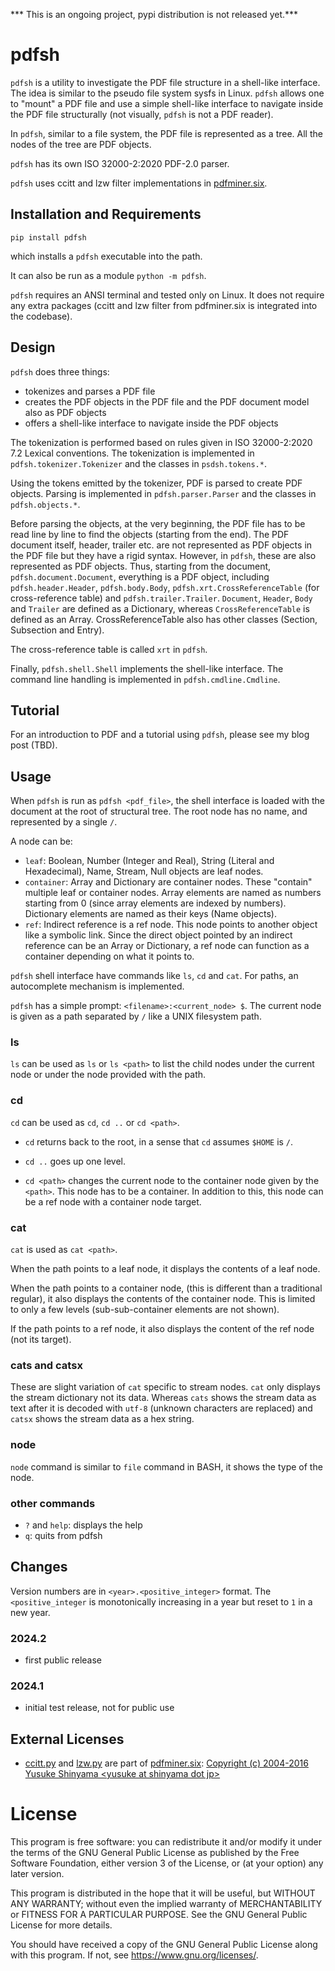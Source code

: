 *** This is an ongoing project, pypi distribution is not released yet.***

# pdfsh

`pdfsh` is a utility to investigate the PDF file structure in a shell-like interface. The idea is similar to the pseudo file system sysfs in Linux. `pdfsh` allows one to "mount" a PDF file and use a simple shell-like interface to navigate inside the PDF file structurally (not visually, `pdfsh` is not a PDF reader).

In `pdfsh`, similar to a file system, the PDF file is represented as a tree. All the nodes of the tree are PDF objects.

`pdfsh` has its own ISO 32000-2:2020 PDF-2.0 parser.

`pdfsh` uses ccitt and lzw filter implementations in [pdfminer.six](https://github.com/pdfminer/pdfminer.six). 

## Installation and Requirements

```
pip install pdfsh
```

which installs a `pdfsh` executable into the path.

It can also be run as a module `python -m pdfsh`.

`pdfsh` requires an ANSI terminal and tested only on Linux. It does not require any extra packages (ccitt and lzw filter from pdfminer.six is integrated into the codebase).

## Design

`pdfsh` does three things:

- tokenizes and parses a PDF file
- creates the PDF objects in the PDF file and the PDF document model also as PDF objects
- offers a shell-like interface to navigate inside the PDF objects

The tokenization is performed based on rules given in ISO 32000-2:2020 7.2 Lexical conventions. The tokenization is implemented in `pdfsh.tokenizer.Tokenizer` and the classes in `psdsh.tokens.*`.

Using the tokens emitted by the tokenizer, PDF is parsed to create PDF objects. Parsing is implemented in `pdfsh.parser.Parser` and the classes in `pdfsh.objects.*`.

Before parsing the objects, at the very beginning, the PDF file has to be read line by line to find the objects (starting from the end). The PDF document itself, header, trailer etc. are not represented as PDF objects in the PDF file but they have a rigid syntax. However, in `pdfsh`, these are also represented as PDF objects. Thus, starting from the document, `pdfsh.document.Document`, everything is a PDF object, including `pdfsh.header.Header`, `pdfsh.body.Body`, `pdfsh.xrt.CrossReferenceTable` (for cross-reference table) and `pdfsh.trailer.Trailer`. `Document`, `Header`, `Body` and `Trailer` are defined as a Dictionary, whereas `CrossReferenceTable` is defined as an Array. CrossReferenceTable also has other classes (Section, Subsection and Entry).

The cross-reference table is called `xrt` in `pdfsh`.

Finally, `pdfsh.shell.Shell` implements the shell-like interface. The command line handling is implemented in `pdfsh.cmdline.Cmdline`.

## Tutorial

For an introduction to PDF and a tutorial using `pdfsh`, please see my blog post (TBD).

## Usage

When `pdfsh` is run as `pdfsh <pdf_file>`, the shell interface is loaded with the document at the root of structural tree. The root node has no name, and represented by a single `/`.

A node can be:
 
- `leaf`: Boolean, Number (Integer and Real), String (Literal and Hexadecimal), Name, Stream, Null objects are leaf nodes.
- `container`: Array and Dictionary are container nodes. These "contain" multiple leaf or container nodes. Array elements are named as numbers starting from 0 (since array elements are indexed by numbers). Dictionary elements are named as their keys (Name objects).
- `ref`: Indirect reference is a ref node. This node points to another object like a symbolic link. Since the direct object pointed by an indirect reference can be an Array or Dictionary, a ref node can function as a container depending on what it points to.

`pdfsh` shell interface have commands like `ls`, `cd` and `cat`. For paths, an autocomplete mechanism is implemented.

`pdfsh` has a simple prompt: `<filename>:<current_node> $`. The current node is given as a path separated by `/` like a UNIX filesystem path.

### ls

`ls` can be used as `ls` or `ls <path>` to list the child nodes under the current node or under the node provided with the path.

### cd

`cd` can be used as `cd`, `cd ..` or `cd <path>`.

- `cd` returns back to the root, in a sense that `cd` assumes `$HOME` is `/`.

- `cd ..` goes up one level.

- `cd <path>` changes the current node to the container node given by the `<path>`. This node has to be a container. In addition to this, this node can be a ref node with a container node target.

### cat

`cat` is used as `cat <path>`.

When the path points to a leaf node, it displays the contents of a leaf node.

When the path points to a container node, (this is different than a traditional regular), it also displays the contents of the container node. This is limited to only a few levels (sub-sub-container elements are not shown).

If the path points to a ref node, it also displays the content of the ref node (not its target).

### cats and catsx

These are slight variation of `cat` specific to stream nodes. `cat` only displays the stream dictionary not its data. Whereas `cats` shows the stream data as text after it is decoded with `utf-8` (unknown characters are replaced) and `catsx` shows the stream data as a hex string.

### node

`node` command is similar to `file` command in BASH, it shows the type of the node.

### other commands

- `?` and `help`: displays the help
- `q`: quits from pdfsh

## Changes

Version numbers are in `<year>.<positive_integer>` format. The `<positive_integer` is monotonically increasing in a year but reset to `1` in a new year.

### 2024.2
- first public release

### 2024.1
- initial test release, not for public use

## External Licenses

- [ccitt.py](pdfminer/ccitt.py) and [lzw.py](pdfminer/lzw.py) are part of [pdfminer.six](https://github.com/pdfminer/pdfminer.six): [Copyright (c) 2004-2016  Yusuke Shinyama \<yusuke at shinyama dot jp\>](LICENSE.pdfminer.six)

# License

This program is free software: you can redistribute it and/or modify
it under the terms of the GNU General Public License as published by
the Free Software Foundation, either version 3 of the License, or
(at your option) any later version.

This program is distributed in the hope that it will be useful,
but WITHOUT ANY WARRANTY; without even the implied warranty of
MERCHANTABILITY or FITNESS FOR A PARTICULAR PURPOSE.  See the
GNU General Public License for more details.

You should have received a copy of the GNU General Public License
along with this program.  If not, see <https://www.gnu.org/licenses/>.
